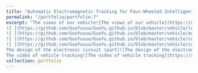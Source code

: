 ```yaml
---
title: "Automatic Electromagnetic Tracking for Four-Wheeled Intelligent Vehicles Design"
permalink: "/portfolio/portfolio-7"
excerpt: "The views of our vehicle![The views of our vehicle](https://github.com/GuoYuuuu/GuoYu.github.io/blob/master/vehicle/above.png?raw=true)
![ ](https://github.com/GuoYuuuu/GuoYu.github.io/blob/master/vehicle/left.png?raw=true)
![ ](https://github.com/GuoYuuuu/GuoYu.github.io/blob/master/vehicle/adjust.png?raw=true)
![ ](https://github.com/GuoYuuuu/GuoYu.github.io/blob/master/vehicle/competition.png?raw=true)
![ ](https://github.com/GuoYuuuu/GuoYu.github.io/blob/master/vehicle/competition2.png?raw=true)
The design of the electronic circuit (part)![The design of the electronic circuit (part)](https://github.com/GuoYuuuu/GuoYu.github.io/blob/master/vehicle/circuit.png?raw=true)
The video of vehicle tracking![The video of vehicle tracking](https://raw.githubusercontent.com/GuoYuuuu/GuoYu.github.io/master/vehicle/f4242bbfb8eb7d1ed5e78f495cfc9c05_raw.mp4)"
collection: portfolio
---
```


